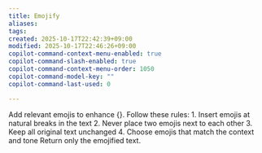 ```yaml
---
title: Emojify
aliases:
tags:
created: 2025-10-17T22:42:39+09:00
modified: 2025-10-17T22:46:26+09:00
copilot-command-context-menu-enabled: true
copilot-command-slash-enabled: true
copilot-command-context-menu-order: 1050
copilot-command-model-key: ""
copilot-command-last-used: 0

---
```

Add relevant emojis to enhance {}. Follow these rules:
    1. Insert emojis at natural breaks in the text
    2. Never place two emojis next to each other
    3. Keep all original text unchanged
    4. Choose emojis that match the context and tone
    Return only the emojified text.
